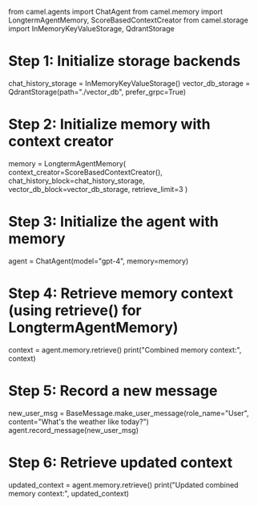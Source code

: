  from camel.agents import ChatAgent
from camel.memory import LongtermAgentMemory, ScoreBasedContextCreator
from camel.storage import InMemoryKeyValueStorage, QdrantStorage

# Step 1: Initialize storage backends
chat_history_storage = InMemoryKeyValueStorage()
vector_db_storage = QdrantStorage(path="./vector_db", prefer_grpc=True)

# Step 2: Initialize memory with context creator
memory = LongtermAgentMemory(
    context_creator=ScoreBasedContextCreator(),
    chat_history_block=chat_history_storage,
    vector_db_block=vector_db_storage,
    retrieve_limit=3
)

# Step 3: Initialize the agent with memory
agent = ChatAgent(model="gpt-4", memory=memory)

# Step 4: Retrieve memory context (using retrieve() for LongtermAgentMemory)
context = agent.memory.retrieve()
print("Combined memory context:", context)

# Step 5: Record a new message
new_user_msg = BaseMessage.make_user_message(role_name="User", content="What's the weather like today?")
agent.record_message(new_user_msg)

# Step 6: Retrieve updated context
updated_context = agent.memory.retrieve()
print("Updated combined memory context:", updated_context)
